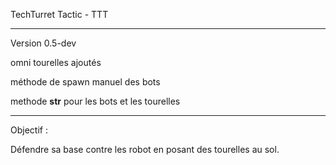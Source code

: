 TechTurret Tactic - TTT

---------------

Version 0.5-dev

omni tourelles ajoutés

méthode de spawn manuel des bots

methode __str__ pour les bots et les tourelles

----------------


Objectif : 

Défendre sa base contre les robot en posant des tourelles au sol.
